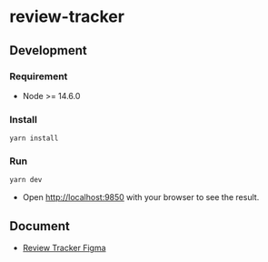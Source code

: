 # review-tracker

## Development
### Requirement
- Node >= 14.6.0

### Install
```shell
yarn install
```

### Run
```bash
yarn dev
```
- Open [http://localhost:9850](http://localhost:9850) with your browser to see the result.

## Document
- [Review Tracker Figma](https://www.figma.com/file/h1OTcwLDBQIDJtFAC54Jxp/ReviewTracker?type=design&mode=design&t=sz1zOOViiefaA6wB-1)
